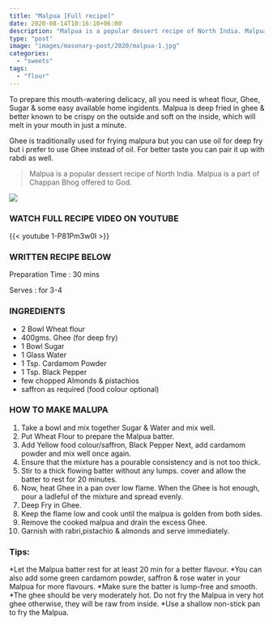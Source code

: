 ```yaml
---
title: "Malpua [Full recipe]"
date: 2020-08-14T10:16:10+06:00
description: "Malpua is a popular dessert recipe of North India. Malpua is a part of Chappan Bhog offered to God."
type: "post"
image: "images/masonary-post/2020/malpua-1.jpg"
categories: 
  - "sweets"
tags:
  - "flour"
---
```


To prepare this mouth-watering delicacy, all you need is wheat flour, Ghee, Sugar & some easy available home ingidents. Malpua is deep fried in ghee & better known to be crispy on the outside and soft on the inside, which will melt in your mouth in just a minute. 

Ghee is traditionally used for frying malpura but you can use oil  for deep fry but i prefer to use Ghee instead of oil. For better taste you can pair it up with rabdi as well.

 
> Malpua is a popular dessert recipe of North India. Malpua is a part of Chappan Bhog offered to God. 

![](../images/masonary-post/2020/malpua-2.jpg)

### WATCH FULL RECIPE VIDEO ON YOUTUBE   

{{< youtube 1-P81Pm3w0I >}}


### WRITTEN RECIPE BELOW 

Preparation Time : 30 mins

Serves : for 3-4


### INGREDIENTS

- 2 Bowl Wheat flour
- 400gms. Ghee (for deep fry)
- 1 Bowl Sugar 
- 1 Glass Water
- 1 Tsp. Cardamom Powder
- 1 Tsp. Black Pepper 
- few chopped Almonds & pistachios
- saffron as required (food colour optional)


### HOW TO MAKE MALUPA


1. Take a bowl and mix together Sugar & Water and mix well. 
2. Put Wheat Flour to prepare the Malpua batter. 
3. Add Yellow food colour/saffron, Black Pepper Next, add cardamom powder and mix well once again. 
4. Ensure that the mixture has a pourable consistency and is not too thick. 
5. Stir to a thick flowing batter without any lumps. cover and allow the batter to rest for 20 minutes. 
6. Now, heat Ghee in a pan over low flame. When the Ghee is hot enough, pour a ladleful of the mixture and spread evenly.
7. Deep Fry in Ghee.
8. Keep the flame low and cook until the malpua is golden from both sides.
9. Remove the cooked malpua and drain the excess Ghee.
10. Garnish with rabri,pistachio & almonds and serve immediately.


### Tips:

*Let the Malpua batter rest for at least 20 min for a better flavour.
*You can also add some green cardamom powder, saffron & rose water in your Malpua for more flavours.
*Make sure the batter is lump-free and smooth.
*The ghee should be very moderately hot. Do not fry the Malpua in very hot ghee otherwise, they will be raw from inside.
*Use a shallow non-stick pan to fry the Malpua.